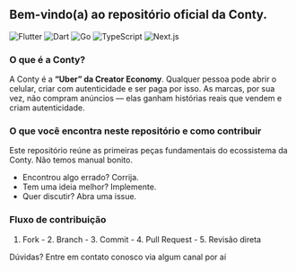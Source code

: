 
## Bem-vindo(a) ao repositório oficial da Conty.

![Flutter](https://img.shields.io/badge/Flutter-02569B?logo=flutter\&logoColor=white)
![Dart](https://img.shields.io/badge/Dart-0175C2?logo=dart\&logoColor=white)
![Go](https://img.shields.io/badge/Go-00ADD8?logo=go\&logoColor=white)
![TypeScript](https://img.shields.io/badge/TypeScript-3178C6?logo=typescript\&logoColor=white)
![Next.js](https://img.shields.io/badge/Next.js-000000?logo=nextdotjs\&logoColor=white)

### O que é a Conty?

A Conty é a **“Uber” da Creator Economy**.
Qualquer pessoa pode abrir o celular, criar com autenticidade e ser paga por isso.
As marcas, por sua vez, não compram anúncios — elas ganham histórias reais que vendem e criam autenticidade.

### O que você encontra neste repositório e como contribuir

Este repositório reúne as primeiras peças fundamentais do ecossistema da Conty.
Não temos manual bonito.

* Encontrou algo errado? Corrija.
* Tem uma ideia melhor? Implemente.
* Quer discutir? Abra uma issue.

### Fluxo de contribuição

1. Fork - 2. Branch - 3. Commit - 4. Pull Request - 5. Revisão direta

Dúvidas? Entre em contato conosco via algum canal por aí 
